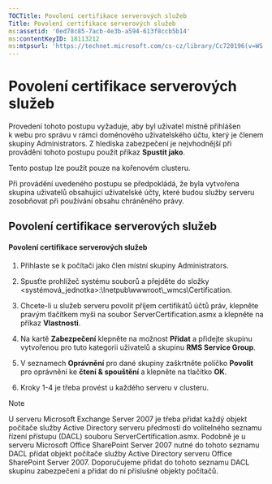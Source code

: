 ```yaml
---
TOCTitle: Povolení certifikace serverových služeb
Title: Povolení certifikace serverových služeb
ms:assetid: '0ed78c85-7acb-4e3b-a594-613f8ccb5b14'
ms:contentKeyID: 18113212
ms:mtpsurl: 'https://technet.microsoft.com/cs-cz/library/Cc720196(v=WS.10)'
---
```


Povolení certifikace serverových služeb
=======================================

Provedení tohoto postupu vyžaduje, aby byl uživatel místně přihlášen k webu pro správu v rámci doménového uživatelského účtu, který je členem skupiny Administrators. Z hlediska zabezpečení je nejvhodnější při provádění tohoto postupu použít příkaz **Spustit jako**.

Tento postup lze použít pouze na kořenovém clusteru.

Při provádění uvedeného postupu se předpokládá, že byla vytvořena skupina uživatelů obsahující uživatelské účty, které budou služby serveru zosobňovat při používání obsahu chráněného právy.

Povolení certifikace serverových služeb
---------------------------------------

#### Povolení certifikace serverových služeb

1.  Přihlaste se k počítači jako člen místní skupiny Administrators.

2.  Spusťte prohlížeč systému souborů a přejděte do složky &lt;systémová\_jednotka&gt;:\\Inetpub\\wwwroot\\\_wmcs\\Certification.

3.  Chcete-li u služeb serveru povolit příjem certifikátů účtů práv, klepněte pravým tlačítkem myši na soubor ServerCertification.asmx a klepněte na příkaz **Vlastnosti**.

4.  Na kartě **Zabezpečení** klepněte na možnost **Přidat** a přidejte skupinu vytvořenou pro tuto kategorii uživatelů a skupinu **RMS Service Group**.

5.  V seznamech **Oprávnění** pro dané skupiny zaškrtněte políčko **Povolit** pro oprávnění ke **čtení & spouštění** a klepněte na tlačítko **OK**.

6.  Kroky 1-4 je třeba provést u každého serveru v clusteru.

> [!NOTE]
> U serveru Microsoft Exchange Server 2007 je třeba přidat každý objekt počítače služby Active Directory serveru předmostí do volitelného seznamu řízení přístupu (DACL) souboru ServerCertification.asmx. Podobně je u serveru Microsoft Office SharePoint Server 2007 nutné do tohoto seznamu DACL přidat objekt počítače služby Active Directory serveru Office SharePoint Server 2007. Doporučujeme přidat do tohoto seznamu DACL skupinu zabezpečení a přidat do ní příslušné objekty počítačů. 
